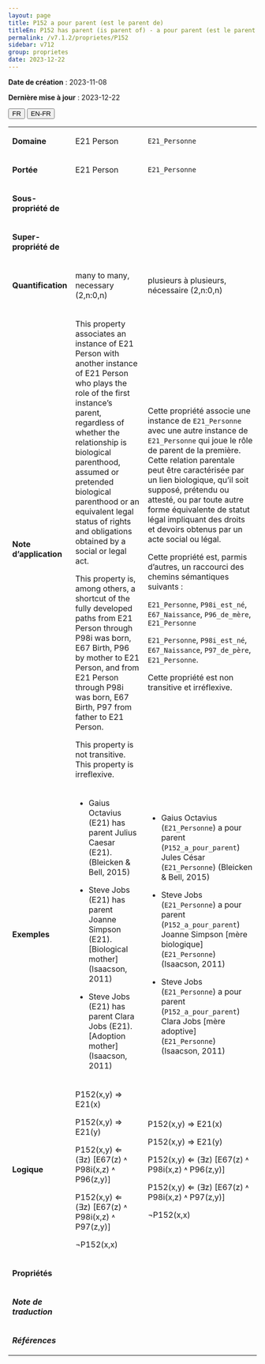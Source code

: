 ```yaml
---
layout: page
title: P152 a pour parent (est le parent de)
titleEn: P152 has parent (is parent of) - a pour parent (est le parent de)
permalink: /v7.1.2/proprietes/P152
sidebar: v712
group: proprietes
date: 2023-12-22
---
```


**Date de création** : 2023-11-08

**Dernière mise à jour** : 2023-12-22

<div class="lang-buttons">
 <button id="fr" class="activate">FR</button>
 <button id="en-fr">EN-FR</button>
</div>

<table>
<tbody>
<tr>
<td><p><strong>Domaine</strong></p></td>
<td class="en">
<p>E21 Person</p>
</td>
<td>
<p><code class="language-plaintext highlighter-rouge">E21_Personne</code></p>
</td>
</tr>
<tr>
<td><p><strong>Portée</strong></p></td>
<td class="en">
<p>E21 Person</p>
</td>
<td>
<p><code class="language-plaintext highlighter-rouge">E21_Personne</code></p>
</td>
</tr>
<tr>
<td><p><strong>Sous-propriété de</strong></p></td>
<td class="en">
</td>
<td>
</td>
</tr>
<tr>
<td><p><strong>Super-propriété de</strong></p></td>
<td class="en">
</td>
<td>
</td>
</tr>
<tr>
<td><p><strong>Quantification</strong></p></td>
<td class="en">
<p>many to many, necessary (2,n:0,n)</p>
</td>
<td>
<p>plusieurs à plusieurs, nécessaire (2,n:0,n)</p>
</td>
</tr>
<tr>
<td><p><strong>Note d’application</strong></p></td>
<td class="en">
<p>This property associates an instance of E21 Person with another instance of E21 Person who plays the role of the first instance’s parent, regardless of whether the relationship is biological parenthood, assumed or pretended biological parenthood or an equivalent legal status of rights and obligations obtained by a social or legal act.</p>
<p>This property is, among others, a shortcut of the fully developed paths from E21 Person through P98i was born, E67 Birth, P96 by mother to E21 Person, and from E21 Person through P98i was born, E67 Birth, P97 from father to E21 Person.</p>
<p>This property is not transitive. This property is irreflexive.</p>
</td>
<td>
<p>Cette propriété associe une instance de <code class="language-plaintext highlighter-rouge">E21_Personne</code> avec une autre instance de <code class="language-plaintext highlighter-rouge">E21_Personne</code> qui joue le rôle de parent de la première. Cette relation parentale peut être caractérisée par un lien biologique, qu’il soit  supposé, prétendu ou attesté, ou par toute autre forme équivalente de statut légal impliquant des droits et devoirs obtenus par un acte social ou légal.</p>
<p>Cette propriété est, parmis d’autres, un raccourci des chemins sémantiques suivants :</p>
<p><code class="language-plaintext highlighter-rouge">E21_Personne</code>, <code class="language-plaintext highlighter-rouge">P98i_est_né</code>, <code class="language-plaintext highlighter-rouge">E67_Naissance</code>, <code class="language-plaintext highlighter-rouge">P96_de_mère</code>, <code class="language-plaintext highlighter-rouge">E21_Personne</code></p>
<p><code class="language-plaintext highlighter-rouge">E21_Personne</code>, <code class="language-plaintext highlighter-rouge">P98i_est_né</code>, <code class="language-plaintext highlighter-rouge">E67_Naissance</code>, <code class="language-plaintext highlighter-rouge">P97_de_père</code>, <code class="language-plaintext highlighter-rouge">E21_Personne</code>.</p>
<p>Cette propriété est non transitive et irréflexive.</p>
</td>
</tr>
<tr>
<td><p><strong>Exemples</strong></p></td>
<td class="en">
<ul>
<li><p>Gaius Octavius (E21) has parent Julius Caesar (E21). (Bleicken & Bell, 2015)</p>
</li>
<li><p>Steve Jobs (E21) has parent Joanne Simpson (E21). [Biological mother] (Isaacson, 2011)</p>
</li>
<li><p>Steve Jobs (E21) has parent Clara Jobs (E21). [Adoption mother] (Isaacson, 2011)</p>
</li>
</ul>
</td>
<td>
<ul>
<li><p>Gaius Octavius (<code class="language-plaintext highlighter-rouge">E21_Personne</code>) a pour parent (<code class="language-plaintext highlighter-rouge">P152_a_pour_parent</code>) Jules César (<code class="language-plaintext highlighter-rouge">E21_Personne</code>) (Bleicken & Bell, 2015)</p>
</li>
<li><p>Steve Jobs (<code class="language-plaintext highlighter-rouge">E21_Personne</code>) a pour parent (<code class="language-plaintext highlighter-rouge">P152_a_pour_parent</code>) Joanne Simpson [mère biologique] (<code class="language-plaintext highlighter-rouge">E21_Personne</code>) (Isaacson, 2011)</p>
</li>
<li><p>Steve Jobs (<code class="language-plaintext highlighter-rouge">E21_Personne</code>) a pour parent (<code class="language-plaintext highlighter-rouge">P152_a_pour_parent</code>) Clara Jobs [mère adoptive] (<code class="language-plaintext highlighter-rouge">E21_Personne</code>) (Isaacson, 2011)</p>
</li>
</ul>
</td>
</tr>
<tr>
<td><p><strong>Logique</strong></p></td>
<td class="en">
<p>P152(x,y) ⇒ E21(x)</p>
<p>P152(x,y) ⇒ E21(y)</p>
<p>P152(x,y) ⇐ (∃z) [E67(z) ˄ P98i(x,z) ˄ P96(z,y)]</p>
<p>P152(x,y) ⇐ (∃z) [E67(z) ˄ P98i(x,z) ˄ P97(z,y)]</p>
<p>¬P152(x,x)</p>
</td>
<td>
<p>P152(x,y) ⇒ E21(x)</p>
<p>P152(x,y) ⇒ E21(y)</p>
<p>P152(x,y) ⇐ (∃z) [E67(z) ˄ P98i(x,z) ˄ P96(z,y)]</p>
<p>P152(x,y) ⇐ (∃z) [E67(z) ˄ P98i(x,z) ˄ P97(z,y)]</p>
<p>¬P152(x,x)</p>
</td>
</tr>
<tr>
<td><p><strong>Propriétés</strong></p></td>
<td class="en">
</td>
<td>
</td>
</tr>
<tr>
<td><p><strong><em>Note de traduction</em></strong></p></td>
<td colspan="2">
</td>
</tr>
<tr>
<td><p><strong><em>Références</em></strong></p></td>
<td colspan="2">
<p><em></em></p>
</td>
</tr>
</tbody>
</table>
